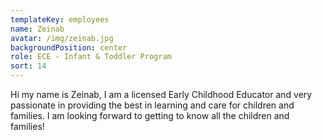 ```yaml
---
templateKey: employees
name: Zeinab
avatar: /img/zeinab.jpg
backgroundPosition: center
role: ECE - Infant & Toddler Program
sort: 14
---
```

Hi my name is Zeinab, I am a licensed Early Childhood Educator and very passionate in providing the best in learning and care for children and families. I am looking forward to getting to know all the children and families!
